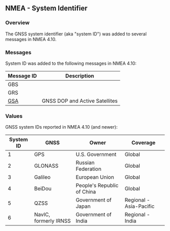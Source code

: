 ## NMEA - System Identifier

### Overview

The GNSS system identifier (aka "system ID") was added to several messages in NMEA 4.10.



### Messages

System ID was added to the following messages in NMEA 4.10:

| Message ID                | Description                    |
| ------------------------- | ------------------------------ |
| GBS                       |                                |
| GRS                       |                                |
| [GSA](../messages/gsa.md) | GNSS DOP and Active Satellites |



### Values

GNSS system IDs reported in NMEA 4.10 (and newer):

| System ID | GNSS                  | Owner                      | Coverage                |
| --------- | --------------------- | -------------------------- | ----------------------- |
| 1         | GPS                   | U.S. Government            | Global                  |
| 2         | GLONASS               | Russian Federation         | Global                  |
| 3         | Galileo               | European Union             | Global                  |
| 4         | BeiDou                | People's Republic of China | Global                  |
| 5         | QZSS                  | Government of Japan        | Regional - Asia-Pacific |
| 6         | NavIC, formerly IRNSS | Government of India        | Regional - India        |
